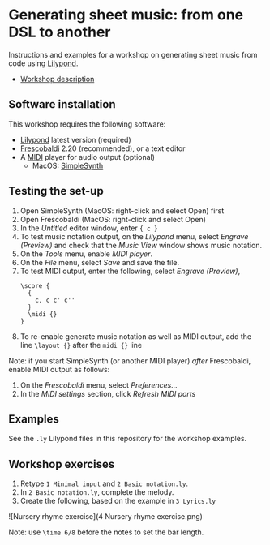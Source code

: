 # Generating sheet music: from one DSL to another

Instructions and examples for a workshop on generating sheet music from code using [Lilypond](http://lilypond.org/).

* [Workshop description](https://hilton.org.uk/presentations/lilypond-workshop)

## Software installation

This workshop requires the following software:

* [Lilypond](http://lilypond.org/) latest version (required)
* [Frescobaldi](http://www.frescobaldi.org/) 2.20 (recommended), or a text editor
* A [MIDI](https://en.wikipedia.org/wiki/MIDI) player for audio output (optional)
  * MacOS: [SimpleSynth](http://notahat.com/simplesynth/)

## Testing the set-up

1. Open SimpleSynth (MacOS: right-click and select Open) first
1. Open Frescobaldi (MacOS: right-click and select Open)
1. In the _Untitled_ editor window, enter `{ c }`
1. To test music notation output, on the _Lilypond_ menu, select _Engrave (Preview)_ and check that the _Music View_ window shows music notation.
1. On the _Tools_ menu, enable  _MIDI player_.
1. On the _File_ menu, select _Save_ and save the file.
1. To test MIDI output, enter the following, select _Engrave (Preview)_, 
    ```
    \score {
      { 
        c, c c' c''
      }
      \midi {}
    }
    ```
1. To re-enable generate music notation as well as MIDI output, add the line `\layout {}` after the `midi {}` line

Note: if you start SimpleSynth (or another MIDI player) _after_ Frescobaldi, enable MIDI output as follows:

1. On the _Frescobaldi_ menu, select _Preferences…_
1. In the _MIDI settings_ section, click _Refresh MIDI ports_

## Examples

See the `.ly` Lilypond files in this repository for the workshop examples.

## Workshop exercises

1. Retype `1 Minimal input` and `2 Basic notation.ly`.
1. In `2 Basic notation.ly`, complete the melody.
1. Create the following, based on the example in `3 Lyrics.ly`

  ![Nursery rhyme exercise](4 Nursery rhyme exercise.png)

  Note: use `\time 6/8` before the notes to set the bar length.
